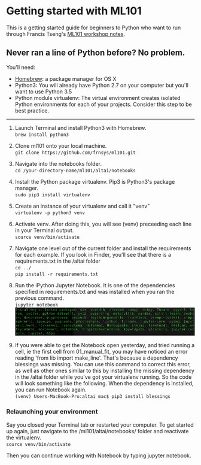 # Getting started with ML101 

This is a getting started guide for beginners to Python who want to run through Francis Tseng's [ML101 workshop notes](https://github.com/frnsys/ml101). 

## Never ran a line of Python before? No problem.

You'll need:
* [Homebrew](http://brew.sh/): a package manager for OS X
* Python3: You will already have Python 2.7 on your computer but you'll want to use Python 3.5
* Python module virtualenv: The virtual environment creates isolated Python environments for each of your projects. Consider this step to be best practice. 

* * *

1. Launch Terminal and install Python3 with Homebrew.  
``brew install python3``

2. Clone ml101 onto your local machine.  
``git clone https://github.com/frnsys/ml101.git``

2. Navigate into the notebooks folder.  
``cd /your-directory-name/ml101/altai/notebooks``

3. Install the Python package virtualenv. Pip3 is Python3's package manager.  
``sudo pip3 install virtualenv``

4. Create an instance of your virtualenv and call it "venv"  
``virtualenv -p python3 venv``

5. Activate venv. After doing this, you will see (venv) preceeding each line in your Terminal output.  
``source venv/bin/activate``

6. Navigate one level out of the current folder and install the requirements for each example. If you look in Finder, you'll see that there is a requirements.txt in the /altai folder  
``cd ../``  
``pip install -r requirements.txt``

7. Run the iPython Jupyter Notebook. It is one of the dependencies specified in requirements.txt and was installed when you ran the previous command.  
``jupyter notebook``  
![requirements](requirements.png)

8. If you were able to get the Notebook open yesterday, and tried running a cell, ie the first cell from 01_manual_fit, you may have noticed an error reading 'from lib import make_line'. That's because a dependency blessings was missing. You can use this command to correct this error, as well as other ones similar to this by installing the missing dependency in the /altai folder while you've got your virtualenv running. So the code will look something like the following. When the dependency is installed, you can run Notebook again.  
``(venv) Users-MacBook-Pro:altai mac$ pip3 install blessings``

### Relaunching your environment

Say you closed your Terminal tab or restarted your computer. To get started up again, just navigate to the /ml101/altai/notebooks/ folder and reactivate the virtualenv.  
``source venv/bin/activate``

Then you can continue working with Notebook by typing jupyter notebook.